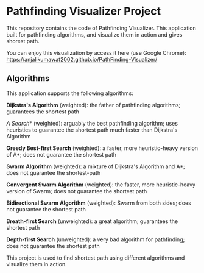 # Pathfinding Visualizer Project 


This repository contains the code of Pathfinding Visualizer. This application built for pathfinding algorithms, and visualize them in action and gives shorest path.


You can enjoy this visualization by access it here (use Google Chrome): 
https://anjalikumawat2002.github.io/PathFinding-Visualizer/

## Algorithms

This application supports the following algorithms: 

**Dijkstra's Algorithm** (weighted): the father of pathfinding algorithms; guarantees the shortest path

**A* Search** (weighted): arguably the best pathfinding algorithm; uses heuristics to guarantee the shortest path much faster than Dijkstra's Algorithm

**Greedy Best-first Search** (weighted): a faster, more heuristic-heavy version of A*; does not guarantee the shortest path

**Swarm Algorithm** (weighted): a mixture of Dijkstra's Algorithm and A*; does not guarantee the shortest-path

**Convergent Swarm Algorithm** (weighted): the faster, more heuristic-heavy version of Swarm; does not guarantee the shortest path

**Bidirectional Swarm Algorithm** (weighted): Swarm from both sides; does not guarantee the shortest path

**Breath-first Search** (unweighted): a great algorithm; guarantees the shortest path

**Depth-first Search** (unweighted): a very bad algorithm for pathfinding; does not guarantee the shortest path




This project is used to find shortest path using different algorithms and visualize them in action.


